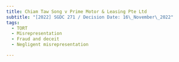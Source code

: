 ```yaml
---
title: Chiam Taw Song v Prime Motor & Leasing Pte Ltd
subtitle: "[2022] SGDC 271 / Decision Date: 16\_November\_2022"
tags:
  - TORT
  - Misrepresentation
  - Fraud and deceit
  - Negligent misrepresentation

---
```

